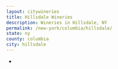```yaml
---
layout: citywineries
title: Hillsdale Wineries
description: Wineries in Hillsdale, NY
permalink: /new-york/columbia/hillsdale/
state: ny
county: columbia
city: hillsdale
---
```

-
